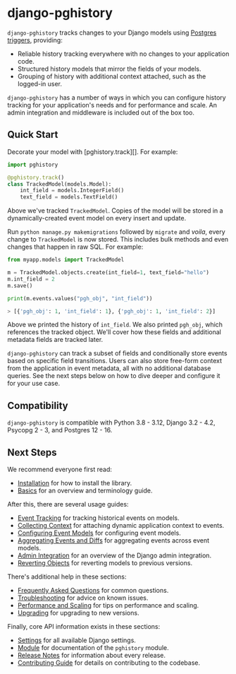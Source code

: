 # django-pghistory

`django-pghistory` tracks changes to your Django models using [Postgres triggers](https://www.postgresql.org/docs/current/sql-createtrigger.html), providing:

* Reliable history tracking everywhere with no changes to your application code.
* Structured history models that mirror the fields of your models.
* Grouping of history with additional context attached, such as the logged-in user.

`django-pghistory` has a number of ways in which you can configure history tracking for your application's needs and for performance and scale. An admin integration and middleware is included out of the box too.

<a id="quick_start"></a>
## Quick Start

Decorate your model with [pghistory.track][]. For example:

```python
import pghistory

@pghistory.track()
class TrackedModel(models.Model):
    int_field = models.IntegerField()
    text_field = models.TextField()
```

Above we've tracked `TrackedModel`. Copies of the model will be stored in a dynamically-created event model on every insert and update.

Run `python manage.py makemigrations` followed by `migrate` and *voila*, every change to `TrackedModel` is now stored. This includes bulk methods and even changes that happen in raw SQL. For example:

```python
from myapp.models import TrackedModel

m = TrackedModel.objects.create(int_field=1, text_field="hello")
m.int_field = 2
m.save()

print(m.events.values("pgh_obj", "int_field"))

> [{'pgh_obj': 1, 'int_field': 1}, {'pgh_obj': 1, 'int_field': 2}]
```

Above we printed the history of `int_field`. We also printed `pgh_obj`, which references the tracked object. We'll cover how these fields and additional metadata fields are tracked later.

`django-pghistory` can track a subset of fields and conditionally store events based on specific field transitions.  Users can also store free-form context from the application in event metadata, all with no additional database queries. See the next steps below on how to dive deeper and configure it for your use case.

## Compatibility

`django-pghistory` is compatible with Python 3.8 - 3.12, Django 3.2 - 4.2, Psycopg 2 - 3, and Postgres 12 - 16.

## Next Steps

We recommend everyone first read:

* [Installation](installation.md) for how to install the library.
* [Basics](basics.md) for an overview and terminology guide.

After this, there are several usage guides:

* [Event Tracking](event_tracking.md) for tracking historical events on models.
* [Collecting Context](context.md) for attaching dynamic application context to events.
* [Configuring Event Models](event_models.md) for configuring event models.
* [Aggregating Events and Diffs](aggregating_events.md) for aggregating events across event models.
* [Admin Integration](admin.md) for an overview of the Django admin integration.
* [Reverting Objects](reversion.md) for reverting models to previous versions.

There's additional help in these sections:

* [Frequently Asked Questions](faq.md) for common questions.
* [Troubleshooting](troubleshooting.md) for advice on known issues.
* [Performance and Scaling](performance.md) for tips on performance and scaling.
* [Upgrading](upgrading.md) for upgrading to new versions.

Finally, core API information exists in these sections:

* [Settings](settings.md) for all available Django settings.
* [Module](module.md) for documentation of the `pghistory` module.
* [Release Notes](release_notes.md) for information about every release.
* [Contributing Guide](contributing.md) for details on contributing to the codebase.
